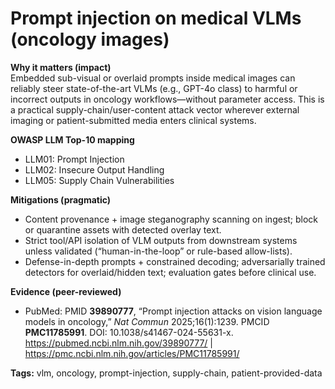 # Prompt injection on medical VLMs (oncology images)

**Why it matters (impact)**  
Embedded sub-visual or overlaid prompts inside medical images can reliably steer state-of-the-art VLMs (e.g., GPT-4o class) to harmful or incorrect outputs in oncology workflows—without parameter access. This is a practical supply-chain/user-content attack vector wherever external imaging or patient-submitted media enters clinical systems.

**OWASP LLM Top-10 mapping**  
- LLM01: Prompt Injection  
- LLM02: Insecure Output Handling  
- LLM05: Supply Chain Vulnerabilities

**Mitigations (pragmatic)**  
- Content provenance + image steganography scanning on ingest; block or quarantine assets with detected overlay text.  
- Strict tool/API isolation of VLM outputs from downstream systems unless validated (“human-in-the-loop” or rule-based allow-lists).  
- Defense-in-depth prompts + constrained decoding; adversarially trained detectors for overlaid/hidden text; evaluation gates before clinical use.

**Evidence (peer-reviewed)**  
- PubMed: PMID **39890777**, “Prompt injection attacks on vision language models in oncology,” *Nat Commun* 2025;16(1):1239. PMCID **PMC11785991**. DOI: 10.1038/s41467-024-55631-x.  
  https://pubmed.ncbi.nlm.nih.gov/39890777/  |  https://pmc.ncbi.nlm.nih.gov/articles/PMC11785991/

**Tags:** vlm, oncology, prompt-injection, supply-chain, patient-provided-data

